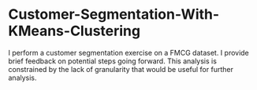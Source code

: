 # Customer-Segmentation-With-KMeans-Clustering
I perform a customer segmentation exercise on a FMCG dataset. I provide brief feedback on potential steps going forward. This analysis is constrained by the lack of granularity that would be useful for further analysis.
